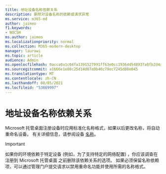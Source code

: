 ```yaml
---
title: 地址设备名称依赖关系
description: 删除对设备名称的依赖或请求异常
ms.service: m365-md
author: jaimeo
f1.keywords:
- NOCSH
ms.author: jaimeo
ms.localizationpriority: normal
ms.collection: M365-modern-desktop
manager: laurawi
ms.topic: article
audience: Admin
ms.openlocfilehash: 0acca0a1c04fa1391527991ff63e0cc19364d548937a8fb2d4a7f33ef73060a9
ms.sourcegitcommit: a1b66e1e80c25d14d67a9b46c79ec7245d88e045
ms.translationtype: MT
ms.contentlocale: zh-CN
ms.lasthandoff: 08/05/2021
ms.locfileid: "53869997"
---
```

# <a name="address-device-name-dependency"></a>地址设备名称依赖关系

Microsoft 托管桌面注册设备时应用标准化名称格式，如果以后更改名称，将自动重命名设备。 有关详细信息，请参阅设备 [名称](../service-description/device-names.md)。

> [!IMPORTANT]
> 如果你的环境依赖于特定设备 (例如，为了支持特定的网络配置) ，你应该调查在注册到 Microsoft 托管桌面 之前删除该依赖关系的选项。 如果必须保留名称依赖项，可以通过管理门户提交请求以禁用重命名功能并使用[](../working-with-managed-desktop/admin-support.md)所需的名称格式。